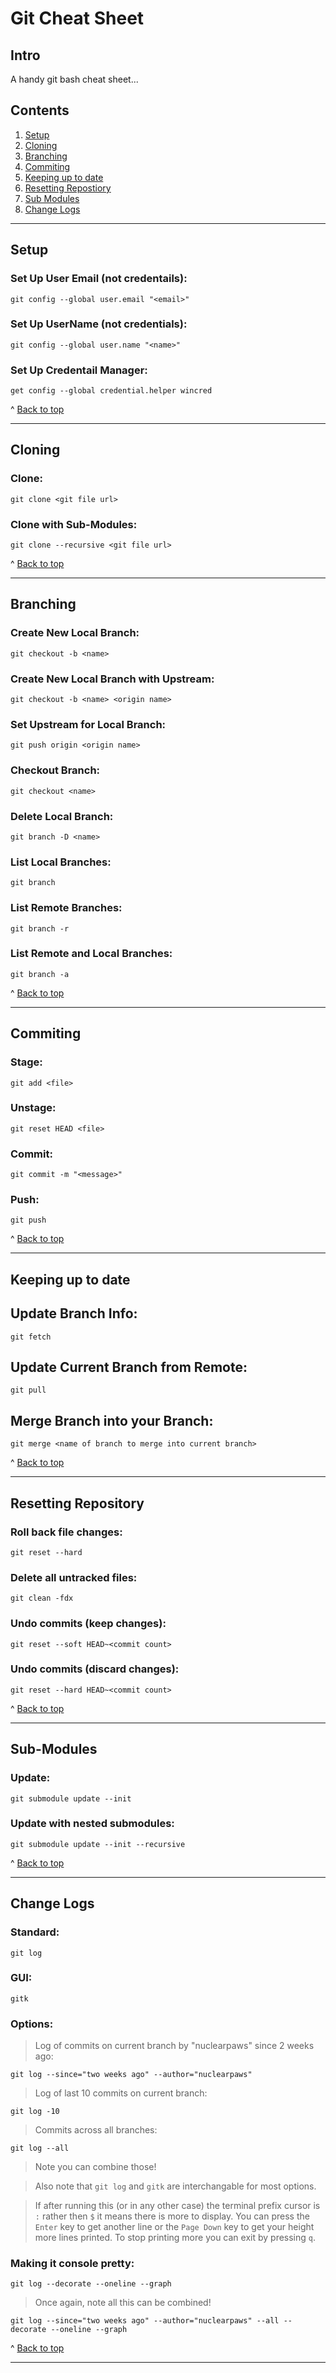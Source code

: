 # Git Cheat Sheet

## Intro

A handy git bash cheat sheet...

## Contents

1) [Setup](#Setup)
1) [Cloning](#Cloning)
1) [Branching](#Branching)
1) [Commiting](#Commiting)
1) [Keeping up to date](#Keeping-up-to-date)
1) [Resetting Repostiory](#Resetting-Repository)
1) [Sub Modules](#Sub-Modules)
1) [Change Logs](#Change-Logs)

---

## Setup

### Set Up User Email (not credentails):
```
git config --global user.email "<email>"
```

### Set Up UserName (not credentials):
```
git config --global user.name "<name>"
```

### Set Up Credentail Manager:
```
get config --global credential.helper wincred
```

^ [Back to top](#Git-Cheat-Sheet)

---

## Cloning

### Clone:
```
git clone <git file url>
```

### Clone with Sub-Modules:
```
git clone --recursive <git file url>
```

^ [Back to top](#Git-Cheat-Sheet)

---

## Branching

### Create New Local Branch:
```
git checkout -b <name>
```

### Create New Local Branch with Upstream:
```
git checkout -b <name> <origin name>
```

### Set Upstream for Local Branch:
```
git push origin <origin name>
```

### Checkout Branch:
```
git checkout <name>
```

### Delete Local Branch:
```
git branch -D <name>
```

### List Local Branches:
```
git branch
```

### List Remote Branches:
```
git branch -r
```

### List Remote and Local Branches:
```
git branch -a
```

^ [Back to top](#Git-Cheat-Sheet)

---

## Commiting

### Stage:
```
git add <file>
```

### Unstage:
```
git reset HEAD <file>
```

### Commit:
```
git commit -m "<message>"
```

### Push:
```
git push
```

^ [Back to top](#Git-Cheat-Sheet)

---

## Keeping up to date

## Update Branch Info:
```
git fetch
```

## Update Current Branch from Remote:
```
git pull
```

## Merge Branch into your Branch:
```
git merge <name of branch to merge into current branch>
```

^ [Back to top](#Git-Cheat-Sheet)

---

## Resetting Repository

### Roll back file changes:
```
git reset --hard
```

### Delete all untracked files:
```
git clean -fdx
```

### Undo commits (keep changes):
```
git reset --soft HEAD~<commit count>
```

### Undo commits (discard changes):
```
git reset --hard HEAD~<commit count>
```

^ [Back to top](#Git-Cheat-Sheet)

---

## Sub-Modules

### Update:
```
git submodule update --init
```

### Update with nested submodules:
```
git submodule update --init --recursive
```

^ [Back to top](#Git-Cheat-Sheet)

---

## Change Logs

### Standard:
```
git log
```

### GUI:
```
gitk
```

### Options:

> Log of commits on current branch by "nuclearpaws" since 2 weeks ago:

```
git log --since="two weeks ago" --author="nuclearpaws"
```

> Log of last 10 commits on current branch:
```
git log -10
```

> Commits across all branches:
```
git log --all
```

> Note you can combine those!

> Also note that `git log` and `gitk` are interchangable for most options.

> If after running this (or in any other case) the terminal prefix cursor is `:` rather then `$` it means there is more to display. You can press the `Enter` key to get another line or the `Page Down` key to get your height more lines printed. To stop printing more you can exit by pressing `q`.

### Making it console pretty:
```
git log --decorate --oneline --graph
```

> Once again, note all this can be combined!

```
git log --since="two weeks ago" --author="nuclearpaws" --all --decorate --oneline --graph
```

^ [Back to top](#Git-Cheat-Sheet)

---